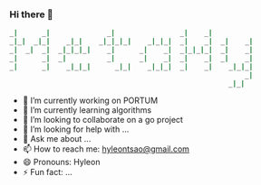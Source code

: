 ### Hi there 👋

~~~bash
_|      _|              _|                _|    _|            
_|_|  _|_|    _|_|    _|_|_|_|    _|_|_|  _|    _|  _|    _|  
_|  _|  _|  _|_|_|_|    _|      _|    _|  _|_|_|_|  _|    _|  
_|      _|  _|          _|      _|    _|  _|    _|  _|    _|  
_|      _|    _|_|_|      _|_|    _|_|_|  _|    _|    _|_|_|  
                                                          _|  
                                                      _|_|    
~~~

- 🔭 I’m currently working on PORTUM
- 🌱 I’m currently learning algorithms
- 👯 I’m looking to collaborate on a go project
- 🤔 I’m looking for help with ...
- 💬 Ask me about ...
- 📫 How to reach me: hyleontsao@gmail.com
- 😄 Pronouns: Hyleon
- ⚡ Fun fact: ...
